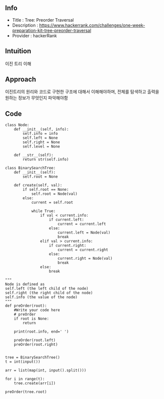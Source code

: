 ## Info
- Title : Tree: Preorder Traversal
- Description : https://www.hackerrank.com/challenges/one-week-preparation-kit-tree-preorder-traversal
- Provider : hackerRank

## Intuition
이진 트리 이해
## Approach
<!-- Describe your approach to solving the problem. -->
이진트리의 원리와 코드로 구현한 구조에 대해서 이해해야하며, 전체를 탐색하고 출력을 원하는 정보가 무엇인지 파악해야함

## Code
```python3
class Node:
    def __init__(self, info): 
        self.info = info  
        self.left = None  
        self.right = None 
        self.level = None 

    def __str__(self):
        return str(self.info) 

class BinarySearchTree:
    def __init__(self): 
        self.root = None

    def create(self, val):  
        if self.root == None:
            self.root = Node(val)
        else:
            current = self.root
         
            while True:
                if val < current.info:
                    if current.left:
                        current = current.left
                    else:
                        current.left = Node(val)
                        break
                elif val > current.info:
                    if current.right:
                        current = current.right
                    else:
                        current.right = Node(val)
                        break
                else:
                    break

"""
Node is defined as
self.left (the left child of the node)
self.right (the right child of the node)
self.info (the value of the node)
"""
def preOrder(root):
    #Write your code here
    # preOrder
    if root is None:
        return
    
    print(root.info, end=' ')

    preOrder(root.left)
    preOrder(root.right)


tree = BinarySearchTree()
t = int(input())

arr = list(map(int, input().split()))

for i in range(t):
    tree.create(arr[i])

preOrder(tree.root)
```

